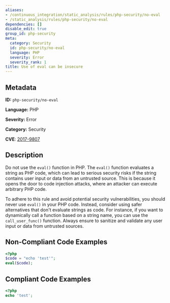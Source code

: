 ```yaml
---
aliases:
- /continuous_integration/static_analysis/rules/php-security/no-eval
- /static_analysis/rules/php-security/no-eval
dependencies: []
disable_edit: true
group_id: php-security
meta:
  category: Security
  id: php-security/no-eval
  language: PHP
  severity: Error
  severity_rank: 1
title: Use of eval can be insecure
---
```

<!--  SOURCED FROM https://github.com/DataDog/datadog-static-analyzer-rule-docs -->


## Metadata
**ID:** `php-security/no-eval`

**Language:** PHP

**Severity:** Error

**Category:** Security

**CVE**: [2017-9807](https://cve.org/CVERecord?id=CVE-2017-9807)

## Description
Do not use the `eval()` function in PHP. The `eval()` function evaluates a string as PHP code, which can lead to serious security risks if the string contains user input or data from an untrusted source. This is because it opens the door to code injection attacks, where an attacker can execute arbitrary PHP code.

To adhere to this rule and avoid potential security vulnerabilities, you should never use `eval()` in your PHP code. Instead, consider using safer alternatives that don't evaluate strings as code. For instance, if you want to dynamically call a function based on a string name, you can use the `call_user_func()` function. Always ensure to sanitize and validate any user input or data from untrusted sources.

## Non-Compliant Code Examples
```php
<?php
$code = "echo 'test'";
eval($code);
```

## Compliant Code Examples
```php
<?php
echo 'test';
```
